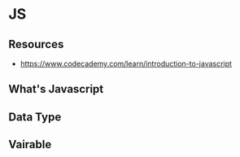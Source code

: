 # JS

## Resources

- https://www.codecademy.com/learn/introduction-to-javascript

## What's Javascript

## Data Type

## Vairable
